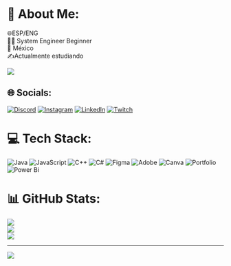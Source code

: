 # 💫 About Me:
🌐ESP/ENG<br>👨‍💻 System Engineer Beginner<br>📍 México<br>✍Actualmente estudiando


<img src="https://i0.wp.com/halcyonrealms.com/blogpics/japgifB.gif?resize=500%2C291&ssl=1">


## 🌐 Socials:
[![Discord](https://img.shields.io/badge/Discord-%237289DA.svg?logo=discord&logoColor=white)](https://discord.gg/hitachio) [![Instagram](https://img.shields.io/badge/Instagram-%23E4405F.svg?logo=Instagram&logoColor=white)](https://instagram.com/hitachio_) [![LinkedIn](https://img.shields.io/badge/LinkedIn-%230077B5.svg?logo=linkedin&logoColor=white)](https://linkedin.com/in/www.linkedin.com/in/damaris-borrayo) [![Twitch](https://img.shields.io/badge/Twitch-%239146FF.svg?logo=Twitch&logoColor=white)](https://twitch.tv/hitachioo) 

# 💻 Tech Stack:
![Java](https://img.shields.io/badge/java-%23ED8B00.svg?style=flat&logo=openjdk&logoColor=white) ![JavaScript](https://img.shields.io/badge/javascript-%23323330.svg?style=flat&logo=javascript&logoColor=%23F7DF1E) ![C++](https://img.shields.io/badge/c++-%2300599C.svg?style=flat&logo=c%2B%2B&logoColor=white) ![C#](https://img.shields.io/badge/c%23-%23239120.svg?style=flat&logo=csharp&logoColor=white) ![Figma](https://img.shields.io/badge/figma-%23F24E1E.svg?style=flat&logo=figma&logoColor=white) ![Adobe](https://img.shields.io/badge/adobe-%23FF0000.svg?style=flat&logo=adobe&logoColor=white) ![Canva](https://img.shields.io/badge/Canva-%2300C4CC.svg?style=flat&logo=Canva&logoColor=white) ![Portfolio](https://img.shields.io/badge/Portfolio-%23000000.svg?style=flat&logo=firefox&logoColor=#FF7139) ![Power Bi](https://img.shields.io/badge/power_bi-F2C811?style=flat&logo=powerbi&logoColor=black)
# 📊 GitHub Stats:
![](https://github-readme-stats.vercel.app/api?username=Hitachioo&theme=radical&hide_border=false&include_all_commits=false&count_private=false)<br/>
![](https://github-readme-streak-stats.herokuapp.com/?user=Hitachioo&theme=radical&hide_border=false)<br/>
![](https://github-readme-stats.vercel.app/api/top-langs/?username=Hitachioo&theme=radical&hide_border=false&include_all_commits=false&count_private=false&layout=compact)

---
[![](https://visitcount.itsvg.in/api?id=Hitachioo&icon=7&color=11)](https://visitcount.itsvg.in)

<!-- Proudly created with GPRM ( https://gprm.itsvg.in ) -->
